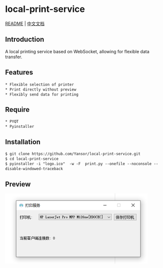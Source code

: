 # local-print-service
[README](/README.md "README") | [中文文档](/README_zh.md "中文文档")
## Introduction
A local printing service based on WebSocket, allowing for flexible data transfer.

## Features
    * Flexible selection of printer
    * Print directly without preview
    * Flexibly send data for printing

## Require
    * PYQT
    * Pyinstaller
    
## Installation
```shell
$ git clone https://github.com/Yansor/local-print-service.git
$ cd local-print-service
$ pyinstaller -i "logo.ico"  -w -F  print.py --onefile --noconsole --disable-windowed-traceback
```

## Preview
![效果预览](/screenshot.png)
